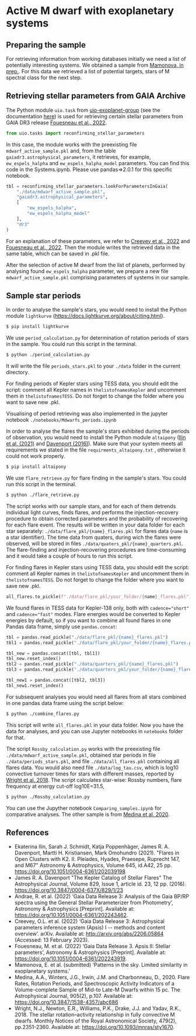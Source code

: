 # Active M dwarf with exoplanetary systems

## Preparing the sample

For retrieving information from working databases initially we need a list of potentially interesting systems. We obtained a sample from [Mamonova, in prep.](#Mamonova). For this data we retrieved a list of potential targets, stars of M spectral class for the next step.

## Retrieving stellar parameters from GAIA Archive

The Python module `uio.task` from [uio-exoplanet-group](https://github.com/retifrav/uio-exoplanet-group) (see the documentation [here](https://uio.decovar.dev/uio/tasks/reconfirming_stellar_parameters.html)) is used for retrieving certain stellar parameters from GAIA DR3 release [Fouesneau et al., 2022](#Fouesneau).

``` py
from uio.tasks import reconfirming_stellar_parameters
```

In this case, the module works with the preexisting file `mdwarf_active_sample.pkl` and, from the table `gaiadr3.astrophysical_parameters`, it retrieves, for example, `ew_espels_halpha` and `ew_espels_halpha_model` parameters. You can find this code in the Systems.ipynb. Please use pandas=>2.0.1 for this specific notebook.

``` py
tbl = reconfirming_stellar_parameters.lookForParametersInGaia(
    "./data/mdwarf_active_sample.pkl",
    "gaiadr3.astrophysical_parameters",
    [
        "ew_espels_halpha",
        "ew_espels_halpha_model"
    ],
    "dr3"
)
```
For an explanation of these parameters, we refer to [Creevey et al., 2022](#Creevey) and [Fouesneau et al., 2022](#Fouesneau). Then the module writes the retrieved data in the same table, which can be saved in .pkl file.

After the selection of active M dwarf from the list of planets, performed by analysing found `ew_espels_halpha` parameter, we prepare a new file `mdwarf_active_sample.pkl` comprising parameters of systems in our sample.

## Sample star periods

In order to analyse the sample's stars, you would need to install the Python module `lightkurve` (https://docs.lightkurve.org/about/citing.html).

``` sh
$ pip install lightkurve
```

We use `period_calculation.py` for determination of rotation periods of stars in the sample. You could run this script in the terminal.

``` sh
$ python ./period_calculation.py
```

It will write the file `periods_stars.pkl` to your `./data` folder in the current directory.

For finding periods of Kepler stars using TESS data, you should edit the script: comment all Kepler names in `thelistofnamesKepler` and uncomment them in `thelistofnamesTESS`. Do not forget to change the folder where you want to save new .pkl.

Visualising of period retrieving was also implemented in the jupyter notebook `./notebooks/Mdwarfs_periods.ipynb`

In order to analyse the flares the sample's stars exhibited during the periods of observation, you would need to install the Python module `altaipony` ([Ilin et al. (2021)](#A) and [Davenport (2016)](#B)). Make sure that your system meets all requirements we stated in the file `requirments_altaipony.txt` , otherwise it could not work properly.

``` sh
$ pip install altaipony
```
We use `flare_retrieve.py` for flare finding in the sample's stars. You could run this script in the terminal.

``` sh
$ python ./flare_retrieve.py
```

The script works with our sample stars, and for each of them detrends individual light curves, finds flares, and performs the injection-recovery procedure to obtain corrected parameters and the probability of recovering for each flare event.
The results will be written in your data folder for each star separately: `./data/flare_pkl/{name}_flares.pkl` for flares data (`name` is a star identifier). The time data from quaters, during wich the flares were observed, will be stored in files `./data/quaters_pkl/{name}_quarters.pkl`. The flare-finding and injection-recovering procedures are time-consuming and it would take a couple of hours to run this script.

For finding flares in Kepler stars using TESS data, you should edit the script: comment all Kepler names in `thelistofnamesKepler` and uncomment them in `thelistofnamesTESS`. Do not forget to change the folder where you want to save new .pkl.

``` py
all_flares.to_pickle(f"./data/flare_pkl/your_folder/{name}_flares.pkl")

```

We found flares in TESS data for Kepler-138 only, both with `cadence="short"` and `cadence="fast"` modes. Flare energies would be converted to Kepler energies by default, so if you want to combine all found flares in one Pandas data frame, simply use `pandas.concat`:

``` py
tbl = pandas.read_pickle("./data/flare_pkl/{name}_flares.pkl")
tbl1 = pandas.read_pickle("./data/flare_pkl/your_folder/{name}_flares.pkl")

tbl_new = pandas.concat([tbl, tbl1])
tbl_new.reset_index()
tbl2 = pandas.read_pickle("./data/quarters_pkl/{name}_flares.pkl")
tbl3 = pandas.read_pickle("./data/quarters_pkl/your_folder/{name}_flares.pkl")

tbl_new1 = pandas.concat([tbl2, tbl3])
tbl_new1.reset_index()
```

For subsequent analyses you would need all flares from all stars combined in one pandas data frame using the script below:

``` sh
$ python ./combine_flares.py
```

This script will write `all_flares.pkl` in your data folder. Now you have the data for analyses, and you can use Jupyter notebooks in `notebooks` folder for that.

The script `Rossby_calculation.py` works with the preexisting file `./data/mdwarf_active_sample.pkl`, obtained star periods in file `./data/periods_stars.pkl`, and file `./data/all_flares.pkl` containing all flares data. You would also need file `./data/log_tau.csv`, which is log10 convective turnover times for stars with different masses, reported by [Wright et al. 2018](#Wright). The script calculates star-wise: Rossby numbers, flare frequency at energy cut-off log10E=31.5,

``` sh
$ python ./Rossby_calculation.py
```

You can use the Jupyther notebook `Comparing_samples.ipynb` for comparative analyses. The other sample is from [Medina et al. 2020](#Medina).

## References

- <a name="A"></a> Ekaterina Ilin, Sarah J. Schmidt, Katja Poppenhäger, James R. A. Davenport, Martti H. Kristiansen, Mark Omohundro (2021). "Flares in Open Clusters with K2. II. Pleiades, Hyades, Praesepe, Ruprecht 147, and M67" Astronomy & Astrophysics, Volume 645, id.A42, 25 pp. https://doi.org/10.1051/0004-6361/202039198
- <a name="B"></a> James R. A. Davenport "The Kepler Catalog of Stellar Flares" The Astrophysical Journal, Volume 829, Issue 1, article id. 23, 12 pp. (2016). https://doi.org/10.3847/0004-637X/829/1/23
- <a name="Andrae"></a>Andrae, R. et al. (2022) ‘Gaia Data Release 3: Analysis of the Gaia BP/RP spectra using the General Stellar Parameterizer from Photometry’, Astronomy & Astrophysics [Preprint]. Available at: https://doi.org/10.1051/0004-6361/202243462.
- <a name="Creevey"></a>Creevey, O.L. et al. (2022) ‘Gaia Data Release 3: Astrophysical parameters inference system (Apsis) I -- methods and content overview’. arXiv. Available at: http://arxiv.org/abs/2206.05864 (Accessed: 13 February 2023).
- <a name="Fouesneau"></a>Fouesneau, M. et al. (2022) ‘Gaia Data Release 3. Apsis II: Stellar parameters’, Astronomy & Astrophysics [Preprint]. Available at: https://doi.org/10.1051/0004-6361/202243919.
- <a name="Mamonova"></a>Mamonova, E. et al. (submitted) ‘Patterns in the sky. Limited similarity in exoplanetary systems.’
- <a name="Medina"></a>Medina, A.A., Winters, J.G., Irwin, J.M. and Charbonneau, D., 2020. Flare Rates, Rotation Periods, and Spectroscopic Activity Indicators of a Volume-complete Sample of Mid-to Late-M Dwarfs within 15 pc. The Astrophysical Journal, 905(2), p.107. Available at: https://doi.org/10.3847/1538-4357/abc686
- <a name="Wright"></a> Wright, N.J., Newton, E.R., Williams, P.K., Drake, J.J. and Yadav, R.K., 2018. The stellar rotation–activity relationship in fully convective M dwarfs. Monthly Notices of the Royal Astronomical Society, 479(2), pp.2351-2360. Available at: https://doi.org/10.1093/mnras/sty1670.

